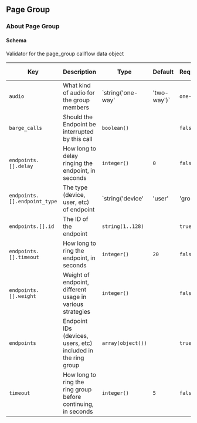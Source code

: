 ## Page Group

### About Page Group

#### Schema

Validator for the page_group callflow data object



Key | Description | Type | Default | Required | Support Level
--- | ----------- | ---- | ------- | -------- | -------------
`audio` | What kind of audio for the group members | `string('one-way' | 'two-way')` | `one-way` | `true` |  
`barge_calls` | Should the Endpoint be interrupted by this call | `boolean()` |   | `false` |  
`endpoints.[].delay` | How long to delay ringing the endpoint, in seconds | `integer()` | `0` | `false` |  
`endpoints.[].endpoint_type` | The type (device, user, etc) of endpoint | `string('device' | 'user' | 'group')` |   | `true` |  
`endpoints.[].id` | The ID of the endpoint | `string(1..128)` |   | `true` |  
`endpoints.[].timeout` | How long to ring the endpoint, in seconds | `integer()` | `20` | `false` |  
`endpoints.[].weight` | Weight of endpoint, different usage in various strategies | `integer()` |   | `false` |  
`endpoints` | Endpoint IDs (devices, users, etc) included in the ring group | `array(object())` |   | `true` |  
`timeout` | How long to ring the ring group before continuing, in seconds | `integer()` | `5` | `false` |  



